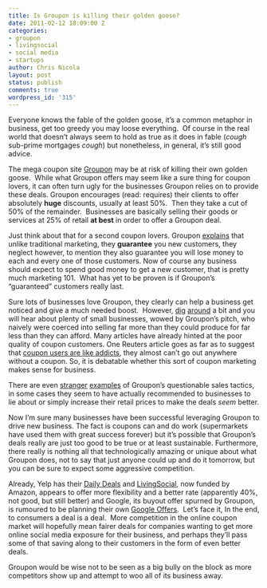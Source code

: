 ```yaml
---
title: Is Groupon is killing their golden goose?
date: 2011-02-12 18:09:00 Z
categories:
- groupon
- livingsocial
- social media
- startups
author: Chris Nicola
layout: post
status: publish
comments: true
wordpress_id: '315'
---
```


Everyone knows the fable of the golden goose, it’s a common metaphor in
business, get too greedy you may loose everything.  Of course in the real world
that doesn’t always seem to hold as true as it does in fable (*cough* sub-prime
mortgages *cough*) but nonetheless, in general, it’s still good advice. 

The mega coupon site [Groupon][1] may be at risk of killing their own golden
goose.  While what Groupon offers may seem like a sure thing for coupon lovers,
it can often turn ugly for the businesses Groupon relies on to provide these
deals.  Groupon encourages (read: requires) their clients to offer absolutely
**huge** discounts, usually at least 50%.  Then they take a cut of 50% of the
remainder.  Businesses are basically selling their goods or services at 25% of
retail **at best** in order to offer a Groupon deal.  

<!--more-->

Just think about that for a second coupon lovers. Groupon [explains][2] that
unlike traditional marketing, they **guarantee** you new customers, they
neglect however, to mention they also guarantee you will lose money to each and
every one of those customers. Now of course any business should expect to spend
good money to get a new customer, that is pretty much marketing 101.  What has
yet to be proven is if Groupon’s “guaranteed” customers really last. 

Sure lots of businesses love Groupon, they clearly can help a business get
noticed and give a much needed boost.  However, [dig][3] [around][4] a bit and
you will hear about plenty of small businesses, wowed by Groupon’s pitch, who
naively were coerced into selling far more than they could produce for far less
than they can afford. Many articles have already hinted at the poor quality of
coupon customers. One Reuters article goes as far as to suggest that [coupon
users are like addicts][5], they almost can’t go out anywhere without a
coupon. So, it is debatable whether this sort of coupon marketing makes sense
for business.

There are even [stranger][6] [examples][7] of Groupon’s questionable sales
tactics, in some cases they seem to have actually recommended to businesses to
lie about or simply increase their retail prices to make the deals _seem_
better. 

Now I’m sure many businesses have been successful leveraging Groupon to drive
new business.  The fact is coupons can and do work (supermarkets have used them
with great success forever) but it’s possible that Groupon’s deals really are
just too good to be true or at least sustainable. Furthermore, there really is
nothing all that technologically amazing or unique about what Groupon does, not
to say that just anyone could up and do it tomorrow, but you can be sure to
expect some aggressive competition.  

Already, Yelp has their [Daily Deals][8] and [LivingSocial][9], now funded by
Amazon, appears to offer more flexibility and a better rate (apparently 40%,
not good, but still better) and Google, its buyout offer spurned by Groupon, is
rumoured to be planning their own [Google Offers][10].  Let’s face it, In the
end, to consumers a deal is a deal.  More competition in the online coupon
market will hopefully mean fairer deals for companies wanting to get more
online social media exposure for their business, and perhaps they’ll pass some
of that saving along to their customers in the form of even better deals. 

Groupon would be wise not to be seen as a big bully on the block as more
competitors show up and attempt to woo all of its business away.

   [1]: http://www.groupon.com
   [2]: http://www.grouponworks.com/
   [3]: http://blogs.forbes.com/moneybuilder/2010/10/01/groupon-good-for-you-bad-for-business/
   [4]: http://thesocialmediahandyman.com/2010/09/is-groupon-a-good-deal-for-small-business/
   [5]: http://www.reuters.com/article/2010/06/30/us-column-cohen-groupon-idUSTRE65T56R20100630
   [6]: http://techcrunch.com/2011/02/11/valentines-day-bait-switch-groupon-must-avoid-becoming-just-another-useless-coupon-site/
   [7]: http://techcrunch.com/2011/02/11/valentines-day-bait-switch-groupon-must-avoid-becoming-just-another-useless-coupon-site/#comment-144671358
   [8]: http://www.businessinsider.com/why-yelps-daily-deals-could-be-a-groupon-killer-2010-7
   [9]: http://livingsocial.com
   [10]: http://venturebeat.com/2011/01/20/google-offers-groupon/

